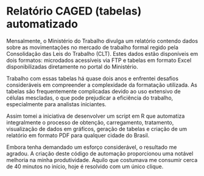 # Relatório CAGED (tabelas) automatizado

Mensalmente, o Ministério do Trabalho divulga um relatório contendo dados sobre as movimentações no mercado de trabalho formal regido pela Consolidação das Leis do Trabalho (CLT). Estes dados estão disponíveis
em dois formatos: microdados acessíveis via FTP e tabelas em formato Excel disponibilizadas diretamente no portal do Ministério.

Trabalho com essas tabelas há quase dois anos e enfrentei desafios consideráveis em compreender a complexidade da formatação utilizada. As tabelas são frequentemente complicadas devido ao uso extensivo de
células mescladas, o que pode prejudicar a eficiência do trabalho, especialmente para analistas iniciantes.

Assim tomei a iniciativa de desenvolver um script em R que automatiza integralmente o processo de obtenção, carregamento, tratamento, visualização de dados em gráficos, geração de tabelas e criação de um relatório em formato PDF para qualquer cidade do Brasil.

Embora tenha demandado um esforço considerável, o resultado me agradou. A criação deste código de automação proporcionou uma notável melhoria na minha produtividade. Aquilo que costumava me consumir cerca de 40 minutos no início, hoje é resolvido com um único clique.
